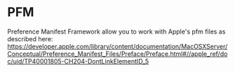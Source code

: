 # PFM
Preference Manifest Framework allow you to work with Apple's pfm files as described here: https://developer.apple.com/library/content/documentation/MacOSXServer/Conceptual/Preference_Manifest_Files/Preface/Preface.html#//apple_ref/doc/uid/TP40001805-CH204-DontLinkElementID_5

